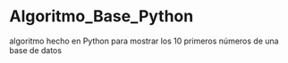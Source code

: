 # Algoritmo_Base_Python
algoritmo hecho en Python para mostrar los 10 primeros números de una base de datos
